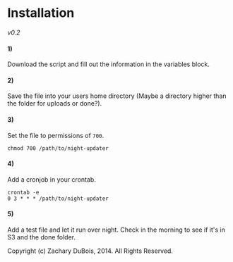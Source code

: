 # Installation

*v0.2*

#### 1)

Download the script and fill out the information in the variables block.

#### 2)

Save the file into your users home directory (Maybe a directory higher than the folder for uploads or done?).

#### 3)

Set the file to permissions of `700`.

    chmod 700 /path/to/night-updater

#### 4)

Add a cronjob in your crontab.

    crontab -e
    0 3 * * * /path/to/night-updater

#### 5)

Add a test file and let it run over night. Check in the morning to see if it's in S3 and the done folder.

Copyright (c) Zachary DuBois, 2014. All Rights Reserved.
